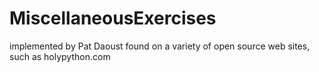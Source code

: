 # MiscellaneousExercises
implemented by Pat Daoust
found on a variety of open source web sites, such as
holypython.com
